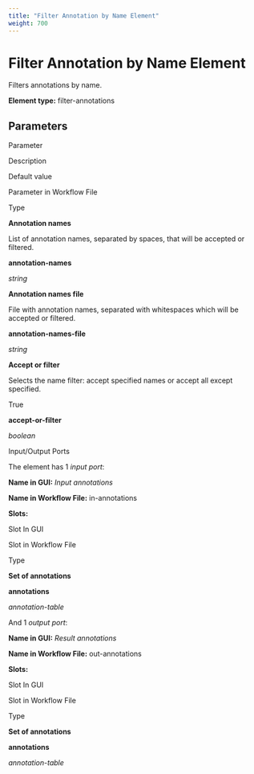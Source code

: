```yaml
---
title: "Filter Annotation by Name Element"
weight: 700
---
```



# Filter Annotation by Name Element

Filters annotations by name.

**Element type:** filter-annotations

Parameters
----------

Parameter

Description

Default value

Parameter in Workflow File

Type

**Annotation names**

List of annotation names, separated by spaces, that will be accepted or filtered.



**annotation-names**

_string_

**Annotation names file**

File with annotation names, separated with whitespaces which will be accepted or filtered.



**annotation-names-file**

_string_

**Accept or filter**

Selects the name filter: accept specified names or accept all except specified.

True

**accept-or-filter**

_boolean_

Input/Output Ports

The element has 1 _input port_:

**Name in GUI:** _Input annotations_

**Name in Workflow File:** in-annotations

**Slots:**

Slot In GUI

Slot in Workflow File

Type

**Set of annotations**

**annotations**

_annotation-table_

And 1 _output port_:

**Name in GUI:** _Result annotations_

**Name in Workflow File:** out-annotations

**Slots:**

Slot In GUI

Slot in Workflow File

Type

**Set of annotations**

**annotations**

_annotation-table_
